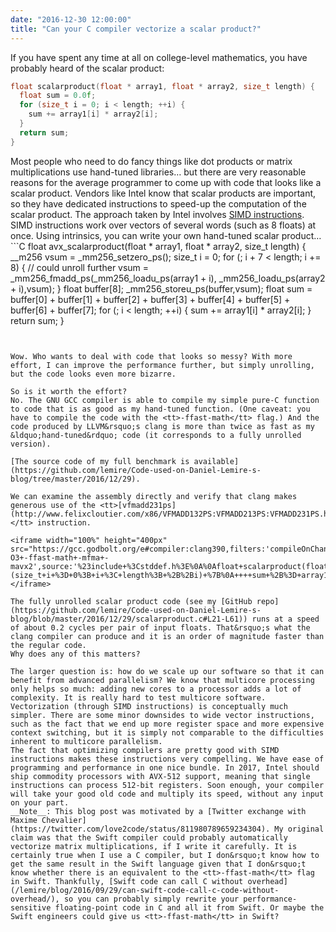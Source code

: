 ```yaml
---
date: "2016-12-30 12:00:00"
title: "Can your C compiler vectorize a scalar product?"
---
```




If you have spent any time at all on college-level mathematics, you have probably heard of the scalar product:
```C
float scalarproduct(float * array1, float * array2, size_t length) {
  float sum = 0.0f;
  for (size_t i = 0; i < length; ++i) {
    sum += array1[i] * array2[i];
  }
  return sum;
}
```


Most people who need to do fancy things like dot products or matrix multiplications use hand-tuned libraries&hellip; but there are very reasonable reasons for the average programmer to come up with code that looks like a scalar product.
Vendors like Intel know that scalar products are important, so they have dedicated instructions to speed-up the computation of the scalar product. The approach taken by Intel involves [SIMD instructions](https://en.wikipedia.org/wiki/SIMD). SIMD instructions work over vectors of several words (such as 8 floats) at once. Using intrinsics, you can write your own hand-tuned scalar product&hellip;```C
float avx_scalarproduct(float * array1, float * array2, 
          size_t length) {
  __m256 vsum = _mm256_setzero_ps();
  size_t i = 0;
  for (; i + 7 < length; i += 8) { // could unroll further
    vsum = _mm256_fmadd_ps(_mm256_loadu_ps(array1 + i),
                       _mm256_loadu_ps(array2 + i),vsum);
  }
  float buffer[8];
  _mm256_storeu_ps(buffer,vsum);
  float sum = buffer[0] + buffer[1] + 
                      buffer[2] + buffer[3] + 
                      buffer[4] + buffer[5] + 
                      buffer[6] + buffer[7];
  for (; i < length; ++i) {
      sum += array1[i] * array2[i];
  }
  return sum;
}
```


Wow. Who wants to deal with code that looks so messy? With more effort, I can improve the performance further, but simply unrolling, but the code looks even more bizarre.

So is it worth the effort?
No. The GNU GCC compiler is able to compile my simple pure-C function to code that is as good as my hand-tuned function. (One caveat: you have to compile the code with the <tt>-ffast-math</tt> flag.) And the code produced by LLVM&rsquo;s clang is more than twice as fast as my &ldquo;hand-tuned&rdquo; code (it corresponds to a fully unrolled version).

[The source code of my full benchmark is available](https://github.com/lemire/Code-used-on-Daniel-Lemire-s-blog/tree/master/2016/12/29).

We can examine the assembly directly and verify that clang makes generous use of the <tt>[vfmadd231ps](http://www.felixcloutier.com/x86/VFMADD132PS:VFMADD213PS:VFMADD231PS.html)</tt> instruction.

<iframe width="100%" height="400px" src="https://gcc.godbolt.org/e#compiler:clang390,filters:'compileOnChange,labels,directives,commentOnly,intel',options:'-O3+-ffast-math+-mfma+-mavx2',source:'%23include+%3Cstddef.h%3E%0A%0Afloat+scalarproduct(float+*+array1,+float+*+array2,+size_t+length)+%7B%0A++float+sum+%3D+0.0f%3B%0A++for+(size_t+i+%3D+0%3B+i+%3C+length%3B+%2B%2Bi)+%7B%0A++++sum+%2B%3D+array1%5Bi%5D+*+array2%5Bi%5D%3B%0A++%7D%0A++return+sum%3B%0A%7D'"></iframe>

The fully unrolled scalar product code (see my [GitHub repo](https://github.com/lemire/Code-used-on-Daniel-Lemire-s-blog/blob/master/2016/12/29/scalarproduct.c#L21-L61)) runs at a speed of about 0.2 cycles per pair of input floats. That&rsquo;s what the clang compiler can produce and it is an order of magnitude faster than the regular code.
Why does any of this matters?

The larger question is: how do we scale up our software so that it can benefit from advanced parallelism? We know that multicore processing only helps so much: adding new cores to a processor adds a lot of complexity. It is really hard to test multicore software. Vectorization (through SIMD instructions) is conceptually much simpler. There are some minor downsides to wide vector instructions, such as the fact that we end up more register space and more expensive context switching, but it is simply not comparable to the difficulties inherent to multicore parallelism.
The fact that optimizing compilers are pretty good with SIMD instructions makes these instructions very compelling. We have ease of programming and performance in one nice bundle. In 2017, Intel should ship commodity processors with AVX-512 support, meaning that single instructions can process 512-bit registers. Soon enough, your compiler will take your good old code and multiply its speed, without any input on your part.
__Note__: This blog post was motivated by a [Twitter exchange with Maxime Chevalier](https://twitter.com/love2code/status/811980789659234304). My original claim was that the Swift compiler could probably automatically vectorize matrix multiplications, if I write it carefully. It is certainly true when I use a C compiler, but I don&rsquo;t know how to get the same result in the Swift language given that I don&rsquo;t know whether there is an equivalent to the <tt>-ffast-math</tt> flag in Swift. Thankfully, [Swift code can call C without overhead](/lemire/blog/2016/09/29/can-swift-code-call-c-code-without-overhead/), so you can probably simply rewrite your performance-sensitive floating-point code in C and all it from Swift. Or maybe the Swift engineers could give us <tt>-ffast-math</tt> in Swift?


